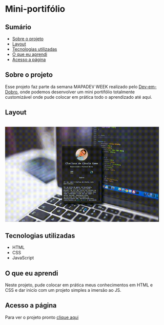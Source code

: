 # Mini-portifólio


## Sumário

  - [Sobre o projeto](#sobreoprojeto)
  - [Layout](#layout)
  - [Tecnologias utilizadas](#tecnologias-utilizadas)
  - [O que eu aprendi](#o-que-eu-aprendi)
  - [Acesso a página](#acesso-a-página)

## Sobre o projeto

 Esse projeto faz parte da semana MAPADEV WEEK realizado pelo   [Dev-em-Dobro](https://www.youtube.com/c/DevemDobro "Site da DevSuperior"), onde podemos desenvolver um mini portifólio totalmente customizável onde pude colocar em prática todo o aprendizado até aqui.


 ## Layout 

<br>
 <img src="src/imagens/gif-readme.gif" alt="gif-readme">

## Tecnologias utilizadas

- HTML 
- CSS 
- JavaScript

## O que eu aprendi
Neste projeto, pude colocar em prática meus conhecimentos em HTML e CSS e dar inicío com um projeto simples a imersão ao JS. 


## Acesso a página

Para ver o projeto pronto [clique aqui ](https://claricassia.github.io/Mini-portifolio/)




